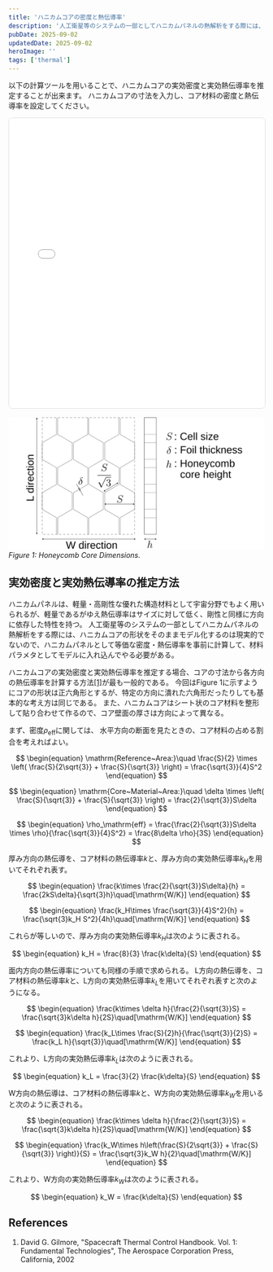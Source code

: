 ```yaml
---
title: 'ハニカムコアの密度と熱伝導率'
description: '人工衛星等のシステムの一部としてハニカムパネルの熱解析をする際には、実効密度・実効熱伝導率を推定してモデルに組み込む必要があります。今回は、特にハニカムコア部分に注目して実効密度と実効熱伝導率の推定方法を紹介します。'
pubDate: 2025-09-02
updatedDate: 2025-09-02
heroImage: ''
tags: ['thermal']
---
```


以下の計算ツールを用いることで、ハニカムコアの実効密度と実効熱伝導率を推定することが出来ます。
ハニカムコアの寸法を入力し、コア材料の密度と熱伝導率を設定してください。

<!-- markdownlint-disable MD033 MD045 -->
<div align="center">
  <iframe
    src="/widgets/honeycomb-calculator.html"
    title="Honeycomb Core Thermal Conductivity Calculator"
    width="100%"
    height="570"
    loading="lazy"
    style="max-width: 720px; width: 100%; border:1px solid #ddd; border-radius:8px; background:#fff;">
  </iframe>
</div>
<!-- markdownlint-enable MD033 MD045 -->

![honeycomb-conductivity-1](../figures/honeycomb-conductivity-1.svg)
_Figure 1: Honeycomb Core Dimensions._

## 実効密度と実効熱伝導率の推定方法

ハニカムパネルは、軽量・高剛性な優れた構造材料として宇宙分野でもよく用いられるが、軽量であるがゆえ熱伝導率はサイズに対して低く、剛性と同様に方向に依存した特性を持つ。
人工衛星等のシステムの一部としてハニカムパネルの熱解析をする際には、ハニカムコアの形状をそのままモデル化するのは現実的でないので、ハニカムパネルとして等価な密度・熱伝導率を事前に計算して、材料パラメタとしてモデルに入れ込んでやる必要がある。

ハニカムコアの実効密度と実効熱伝導率を推定する場合、コアの寸法から各方向の熱伝導率を計算する方法[[1]](#references)が最も一般的である。
今回はFigure 1に示すようにコアの形状は正六角形とするが、特定の方向に潰れた六角形だったりしても基本的な考え方は同じである。
また、ハニカムコアはシート状のコア材料を整形して貼り合わせて作るので、コア壁面の厚さは方向によって異なる。

まず、密度$\rho_{\mathrm{eff}}$に関しては、
水平方向の断面を見たときの、コア材料の占める割合を考えればよい。

$$
\begin{equation}
\mathrm{Reference~Area:}\quad \frac{S}{2} \times \left( \frac{S}{2\sqrt{3}} + \frac{S}{\sqrt{3}} \right) = \frac{\sqrt{3}}{4}S^2
\end{equation}
$$

$$
\begin{equation}
\mathrm{Core~Material~Area:}\quad \delta \times \left( \frac{S}{\sqrt{3}} + \frac{S}{\sqrt{3}} \right) = \frac{2}{\sqrt{3}}S\delta
\end{equation}
$$

$$
\begin{equation}
\rho_\mathrm{eff} = \frac{\frac{2}{\sqrt{3}}S\delta \times \rho}{\frac{\sqrt{3}}{4}S^2} = \frac{8\delta \rho}{3S}
\end{equation}
$$

厚み方向の熱伝導を、コア材料の熱伝導率$k$と、厚み方向の実効熱伝導率$k_H$を用いてそれぞれ表す。

$$
\begin{equation}
\frac{k\times \frac{2}{\sqrt{3}}S\delta}{h} = \frac{2kS\delta}{\sqrt{3}h}\quad[\mathrm{W/K}]
\end{equation}
$$

$$
\begin{equation}
\frac{k_H\times \frac{\sqrt{3}}{4}S^2}{h} = \frac{\sqrt{3}k_H S^2}{4h}\quad[\mathrm{W/K}]
\end{equation}
$$

これらが等しいので、厚み方向の実効熱伝導率$k_H$は次のように表される。

$$
\begin{equation}
k_H = \frac{8}{3} \frac{k\delta}{S}
\end{equation}
$$

面内方向の熱伝導率についても同様の手順で求められる。
L方向の熱伝導を、コア材料の熱伝導率$k$と、L方向の実効熱伝導率$k_L$を用いてそれぞれ表すと次のようになる。

$$
\begin{equation}
\frac{k\times \delta h}{\frac{2}{\sqrt{3}}S} = \frac{\sqrt{3}k\delta h}{2S}\quad[\mathrm{W/K}]
\end{equation}
$$

$$
\begin{equation}
\frac{k_L\times \frac{S}{2}h}{\frac{\sqrt{3}}{2}S} = \frac{k_L h}{\sqrt{3}}\quad[\mathrm{W/K}]
\end{equation}
$$

これより、L方向の実効熱伝導率$k_L$は次のように表される。

$$
\begin{equation}
k_L = \frac{3}{2} \frac{k\delta}{S}
\end{equation}
$$

W方向の熱伝導は、コア材料の熱伝導率$k$と、W方向の実効熱伝導率$k_W$を用いると次のように表される。

$$
\begin{equation}
\frac{k\times \delta h}{\frac{2}{\sqrt{3}}S} = \frac{\sqrt{3}k\delta h}{2S}\quad[\mathrm{W/K}]
\end{equation}
$$

$$
\begin{equation}
\frac{k_W\times h\left(\frac{S}{2\sqrt{3}} + \frac{S}{\sqrt{3}} \right)}{S} = \frac{\sqrt{3}k_W h}{2}\quad[\mathrm{W/K}]
\end{equation}
$$

これより、W方向の実効熱伝導率$k_W$は次のように表される。

$$
\begin{equation}
k_W = \frac{k\delta}{S}
\end{equation}
$$

## References

1. David G. Gilmore, "Spacecraft Thermal Control Handbook. Vol. 1: Fundamental Technologies", The Aerospace Corporation Press, California, 2002

<!--

| Parameter                      | Values              |
| ------------------------------ | ------------------- |
| Cell size $S$ [inch]           | 1/8, 3/16, 1/4, 3/8 |
| Foil thickness $\delta$ [inch] | 0.001, 0.002, 0.003 |

コアの材料パラメタは、例としてAL5052のものを用いる。

| Property                 | Value        |
| ------------------------ | ------------ |
| Density $\rho$           | 2700 kg/m³   |
| Specific heat $c_p$      | 900 J/(kg·K) |
| Thermal conductivity $k$ | 160 W/(m·K)  |

## Swann–Pittman Model

厚み方向の熱伝導率に関しては、Swann-Pittmanモデル[^2]という熱輻射を含んだモデルが引用されることも多い。
アイデアとしては、伝導と輻射を考慮したノード熱モデルを作って、最終的にフェイスシート間の温度差と熱流速をもとに実効熱伝導率を求めようというものだ。用いる熱モデルは、フェイスシートを円板、ハニカムコアの壁面形状を円柱で近似し、厚さ方向に10分割した次のようなものを用いる。

<div align=center><img src=".\swann-pittman.svg" width="400"></div>

このモデルに関する熱伝達の関係を、行列形式でおおよそ次のような形で表すことを考えよう。

$$
\begin{equation}
\left[ ~c~ \right] \left[ \Delta T \right]
= \left\{
\left[ ~k~ \right] \left[ T_i \right] + \left[ R \right] \left[ T^4 \right] + [~q~]
\right\} \Delta t
\end{equation}
$$

左辺と、右辺の熱伝導に関する部分の具体的な行列表記は次のようになる。
ただし熱伝導係数はノード間で対称で$k_{i,j}=k_{j,i}$である。

$$
\begin{gather}
\left[ ~c~ \right] \left[ \Delta T \right] =
\left[ \begin{array}{ccccc}
c_1 & 0 &  & 0 & 0 \\
0 & c_2 &  & 0 & 0 \\
  &   & \ddots &  &  \\
0 & 0 &  & c_{11} & 0 \\
0 & 0 &  & 0 & c_{12}
\end{array} \right]
\left[ \begin{array}{c}
\Delta T_1 \\ \Delta T_2 \\ \vdots \\ \Delta T_{11} \\ \Delta T_{12}
\end{array} \right] \\
\left[ k_{ij} \right] \left[ T_i \right] =
\left[ \begin{array}{ccccc}
-k_{1,2} & k_{2,1} &  & 0 & 0 \\
k_{1,2} & -k_{2,1}-k_{2,3} &  & 0 & 0 \\
  &   & \ddots &  &  \\
0 & 0 &  & -k_{11,10}-k_{11,12} & k_{12,11} \\
0 & 0 &  & k_{11,12} & -k_{12,11}
\end{array} \right]
\left[ \begin{array}{c}
T_1 \\ T_2 \\ \vdots \\ T_{11} \\ T_{12}
\end{array} \right]
\end{gather}
$$

輻射に関する行列$\left[ R_{ij} \right]$は、輻射放熱、各ノードから直接入ってくる輻射熱、1度反射して入ってくる輻射熱、2度反射して入ってくる輻射熱、・・・、を含むので次のように分解しよう。

$$
\begin{equation}
\left[ R \right] \left[ T^4 \right] =
\left\{
\left[ R_{\mathrm{out}} \right] + \left[ R_{\mathrm{in0}} \right] + \left[ R_{\mathrm{in1}} \right] + \left[ R_{\mathrm{in2}} \right] + \cdots
\right\} \left[ T^4 \right]
\end{equation}
$$

各ノードが輻射によって放出する熱量は次のように表される。

$$
\begin{gather}
\left[ R_{\mathrm{out}} \right] \left[ T^4 \right] = -\sigma
\left[ \begin{array}{ccccc}
\epsilon_1 A_1 & 0 &  & 0 & 0 \\
0 & \epsilon_2 A_2 &  & 0 & 0 \\
  &   & \ddots &  &  \\
0 & 0 &  & \epsilon_{11} A_{11} & 0 \\
0 & 0 &  & 0 & \epsilon_{12} A_{12}
\end{array} \right]
\left[ \begin{array}{c}
T_1^4 \\ T_2^4 \\ \vdots \\ T_{11}^4 \\ T_{12}^4
\end{array} \right] =
-\sigma \left[ ~\epsilon~ \right] \left[ A \right] \left[ T^4 \right]
\end{gather}
$$

各ノード（自分自身も含む）から直接入ってくる輻射熱は次のように表される。

$$
\begin{align}
\left[ R_{\mathrm{in0}} \right] \left[ T^4 \right] &= \sigma
\left[ \begin{array}{ccccc}
\epsilon_1\epsilon_1 A_1 F_{1,1} & \epsilon_1\epsilon_2 A_2 F_{2,1} &  & \epsilon_1\epsilon_{11} A_{11} F_{11,1} & \epsilon_1\epsilon_{12} A_{12} F_{12,1} \\
\epsilon_2\epsilon_1 A_1 F_{1,2} & \epsilon_2\epsilon_2 A_2 F_{2,2} &  & \epsilon_2\epsilon_{11} A_{11} F_{11,2} & \epsilon_2\epsilon_{12} A_{12} F_{12,2} \\
  &   & \ddots &  &  \\
\epsilon_{11}\epsilon_1 A_1 F_{1,11} & \epsilon_{11}\epsilon_2 A_2 F_{2,11} &  & \epsilon_{11}\epsilon_{11} A_{11} F_{11,11} & \epsilon_{11}\epsilon_{12} A_{12} F_{12,11} \\
\epsilon_{12}\epsilon_1 A_1 F_{1,12} & \epsilon_{12}\epsilon_2 A_2 F_{2,12} &  & \epsilon_{12}\epsilon_{11} A_{11} F_{11,12} & \epsilon_{12}\epsilon_{12} A_{12} F_{12,12} \\
\end{array} \right]
\left[ \begin{array}{c}
T_1^4 \\ T_2^4 \\ \vdots \\ T_{11}^4 \\ T_{12}^4
\end{array} \right] \\
&= \sigma \left[ ~\epsilon~ \right] \left[ F \right] \left[ ~\epsilon~ \right] \left[ A \right] \left[ T^4 \right]
\end{align}
$$

各ノードから放出されて、1回反射されたのち入ってくる輻射熱は次のように表される。

$$
\begin{align}
\left[ R_{\mathrm{in1}} \right] \left[ T^4 \right] &= \sigma
\left[ \begin{array}{ccccc}
\epsilon_1 F_{1,1} & \epsilon_1 F_{2,1} &  & \epsilon_1 F_{11,1} & \epsilon_1 F_{12,1} \\
\epsilon_2 F_{1,2} & \epsilon_2 F_{2,2} &  & \epsilon_2 F_{11,2} & \epsilon_1 F_{12,2} \\
  &   & \ddots &  &  \\
\epsilon_{11} F_{1,11} & \epsilon_{11} F_{2,11} &  & \epsilon_{11} F_{11,11} & \epsilon_{11} F_{12,11} \\
\epsilon_{12} F_{1,12} & \epsilon_{12} F_{2,12} &  & \epsilon_{12} F_{11,12} & \epsilon_{12} F_{12,12} \\
\end{array} \right] \\
&\hspace{19pt}\left[ \begin{array}{cccc}
(1-\epsilon_1)\epsilon_1 A_1 F_{1,1} & (1-\epsilon_1)\epsilon_2 A_2 F_{2,1} &  & (1-\epsilon_1)\epsilon_{12} A_{12} F_{12,1} \\
(1-\epsilon_2)\epsilon_1 A_1 F_{1,2} & (1-\epsilon_2)\epsilon_2 A_2 F_{2,2} &  & (1-\epsilon_2)\epsilon_{12} A_{12} F_{12,2} \\
  &   & \ddots &  \\
(1-\epsilon_{11})\epsilon_1 A_1 F_{1,11} & (1-\epsilon_{11})\epsilon_2 A_2 F_{2,11} &  & (1-\epsilon_{11})\epsilon_{12} A_{12} F_{12,11} \\
(1-\epsilon_{12})\epsilon_1 A_1 F_{1,12} & (1-\epsilon_{12})\epsilon_2 A_2 F_{2,12} &  & (1-\epsilon_{12})\epsilon_{12} A_{12} F_{12,12} \\
\end{array} \right]
\left[ \begin{array}{c}
T_1^4 \\ T_2^4 \\ \vdots \\ T_{11}^4 \\ T_{12}^4
\end{array} \right] \\ &=
\sigma \left[ ~\epsilon~ \right] \left[ F \right] \left[ 1-\epsilon \right] \left[ F \right] \left[ ~\epsilon~ \right] \left[ A \right] \left[ T^4 \right]
\end{align}
$$

2回以上の反射に関しても同様に行列形式で表すことができる。

$$
\begin{align}
\left[ R_{\mathrm{in2}} \right] \left[ T^4 \right] &=
\sigma \left[ ~\epsilon~ \right] \left[ F \right] \left[ 1-\epsilon \right] \left[ F \right] \left[ 1-\epsilon \right] \left[ F \right] \left[ ~\epsilon~ \right] \left[ A \right] \left[ T^4 \right] \\
\left[ R_{\mathrm{in3}} \right] \left[ T^4 \right] &=
\sigma \left[ ~\epsilon~ \right] \left[ F \right] \left[ 1-\epsilon \right] \left[ F \right] \left[ 1-\epsilon \right] \left[ F \right] \left[ 1-\epsilon \right] \left[ F \right] \left[ ~\epsilon~ \right] \left[ A \right] \left[ T^4 \right]
\end{align}
$$

ただし、簡略化して表した各行列は以下のとおりである。
ちなみに形態係数の特徴として、$F_{i,j} \neq F_{j,i}$であるが、$A_i F_{i,j} = A_j F_{j,i}$となる。

$$
\begin{gather}
\left[ F \right] =
\left[ \begin{array}{ccccc}
F_{1,1} & F_{2,1} &  & F_{11,1} & F_{12,1} \\
F_{1,2} & F_{2,2} &  & F_{11,2} & F_{12,2} \\
  &   & \ddots &  &  \\
F_{1,11} & F_{2,11} &  & F_{11,11} & F_{12,11} \\
F_{1,12} & F_{2,12} &  & F_{11,12} & F_{12,12} \\
\end{array} \right], ~~~
\left[ A \right] =
\left[ \begin{array}{ccccc}
A_1 & 0 &  & 0 & 0 \\
0 & A_2 &  & 0 & 0 \\
  &   & \ddots &  &  \\
0 & 0 &  & A_{11} & 0 \\
0 & 0 &  & 0 & A_{12}
\end{array} \right]
\\
\left[ ~\epsilon~ \right] =
\left[ \begin{array}{ccccc}
\epsilon_1 & 0 &  & 0 & 0 \\
0 & \epsilon_2 &  & 0 & 0 \\
  &   & \ddots &  &  \\
0 & 0 &  & \epsilon_{11} & 0 \\
0 & 0 &  & 0 & \epsilon_{12}
\end{array} \right], ~~~
\left[ 1-\epsilon \right] =
\left[ \begin{array}{ccccc}
1-\epsilon_1 & 0 &  & 0 & 0 \\
0 & 1-\epsilon_2 &  & 0 & 0 \\
  &   & \ddots &  &  \\
0 & 0 &  & 1-\epsilon_{11} & 0 \\
0 & 0 &  & 0 & 1-\epsilon_{12}
\end{array} \right]
\end{gather}
$$

これで、ハニカムコアの熱モデルを作ることができた。
次に問題になるのは、コアのノードも含めて作った熱モデルをどうやって、フェイスシート間の熱伝導の形に押しつぶすかである。
表現したいのはノード1とノード12の関係なので、実効熱伝導率$k_\mathrm{eff}$を次のように表すことを考えよう。ここで$A$は（何もない部分も含めた）セルの占める面積、$A_\Delta$はコア材料がある面積、$k$はコア材料の熱伝導率を表す。

$$
\begin{equation}
\frac{k_\mathrm{eff} A}{h} (T_1 - T_{12}) = \frac{k A_\Delta}{h} (T_1 - T_{12}) + f(d, h, \epsilon_{1,12}, \epsilon_{2...11}) (T_1^4 - T_{12}^4)
\end{equation}
$$

モデルを表現するのに必要となるパラメタを確認しておこう。

- $d$: (equivalent) diameter of the honeycomb core
- $h$: height of the honeycomb core
- $A_{\Delta}$: (equivalent) core thickness
- $A$: area of the honeycomb core
- $k$: thermal conductivity of the honeycomb core material
- $\epsilon_{1,12}$: emissivity of the face sheet
- $\epsilon_{2...11}$: emissivity of the honeycomb core
- $T_1$: face sheet temperature on one side
- $T_{12}$: face sheet temperature on the other side

Swann, PittmanのTechnical Note[^2]では、$f(\lambda, \epsilon)$がどのような形がよいかをトライアンドエラーで探したところ次の式を使うといい感じだよ、と報告されている。
どのようなモチベーションでこの式の形が出てきたのかは謎だが、実用上では便利に用いられているようで、実際この式が様々な論文[^3] [^4] [^5] [^6]で引用されている。

$$
\begin{equation}
\frac{k_\mathrm{eff} A}{k A_\Delta} = 1 + 0.664(\lambda+0.3)^{-0.69} \epsilon^{1.63(\lambda+1)^{-0.89}} (T_1^2 + T_{12}^2)(T_1 + T_{12})
\end{equation}
$$

[^1]: David G. Gilmore, "Spacecraft Thermal Control Handbook. Vol. 1: Fundamental Technologies", The Aerospace Corporation Press, California, 2002

[^2]: Robert T. Swann, C. M. Pittman, "Analysis of Effective Thermal Conductivities of Honeycomb-Core and Corrugated-Core Sandwich Panels", NASA TN D-714, 1961

[^3]: K. Daryabeigi, "Heat Transfer in Adhesively Bonded Honeycomb Core Panels", JOURNAL OF THERMOPHYSICS AND HEAT TRANSFER, Vol. 16, No. 2, April–June 2002

[^4]: W.H. Yang, H.E. Cheng, A. Cai, "Thermal analysis for folded solar array of spacecraft in orbit", Applied Thermal Engineering 24 (2004) 595–607

[^5]: J. Fatemi, M. H. J. Lemmen, "Effective Thermal/Mechanical Properties of Honeycomb Core Panels for Hot Structure Applications", JOURNAL OF SPACECRAFT AND ROCKETS, Vol. 46, No. 3, May–June 2009

[^6]: Rongnan Yuan, Shouxiang Lu, "Experimental and numerical study for effective thermal conductivity of metallic honeycomb sandwich structures", Journal of Sandwich Structures and Materials, 2021, Vol. 23(8) 3540–3557 -->
